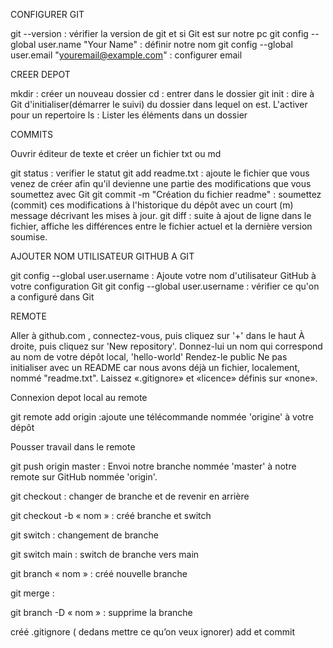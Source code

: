 CONFIGURER GIT

git --version : vérifier la version de git et si Git est sur notre pc 
git config --global user.name "Your Name" :  définir notre nom 
git config --global user.email "youremail@example.com" : configurer email

CREER DEPOT 

mkdir <FOLDERNAME> : créer un nouveau dossier
cd <FOLDERNAME> : entrer dans le dossier
git init : dire à Git d'initialiser(démarrer le suivi) du dossier dans lequel on est. L'activer pour un repertoire
ls : Lister les éléments dans un dossier

COMMITS


Ouvrir éditeur de texte et créer un fichier txt ou md

git status : verifier le statut
git add readme.txt : ajoute le fichier que vous venez de créer afin qu'il devienne une partie des modifications que vous soumettez avec   Git
git commit -m "Création du fichier readme" : soumettez (commit) ces modifications à l'historique du dépôt avec un court (m) message décrivant les mises à jour.
git diff : suite à ajout de ligne dans le fichier,  affiche les différences entre le fichier actuel et la dernière version soumise.


AJOUTER NOM UTILISATEUR GITHUB A GIT

git config --global user.username <USerNamE> : Ajoute votre nom d'utilisateur GitHub à votre configuration Git
git config --global user.username : vérifier ce qu'on a configuré dans Git


REMOTE 

Aller à github.com , connectez-vous, puis cliquez sur '+' dans le haut À droite, puis cliquez sur 'New repository'.
Donnez-lui un nom qui correspond au nom de votre dépôt local, 'hello-world'
Rendez-le public
Ne pas initialiser avec un README car nous avons déjà un fichier, localement, nommé "readme.txt".
Laissez «.gitignore» et «licence» définis sur «none».

Connexion depot local au remote

git remote add origin <URLFROMGITHUB>:ajoute une télécommande nommée 'origine' à votre dépôt

Pousser travail dans le remote

git push origin master : Envoi notre branche nommée 'master' à notre remote sur GitHub nommée 'origin'.





git checkout : changer de branche et de revenir en arrière

git checkout -b « nom » : créé branche et switch

git switch : changement de branche

git switch main : switch de branche vers main

git branch « nom » : créé nouvelle branche


git merge :

git branch -D « nom » : supprime la branche


créé .gitignore ( dedans mettre ce qu’on veux ignorer)
add et commit
